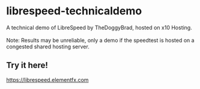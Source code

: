 # librespeed-technicaldemo
A technical demo of LibreSpeed by TheDoggyBrad, hosted on x10 Hosting. <br><br>
Note: Results may be unreliable, only a demo if the speedtest is hosted on a congested shared hosting server.

## Try it here!
https://librespeed.elementfx.com
